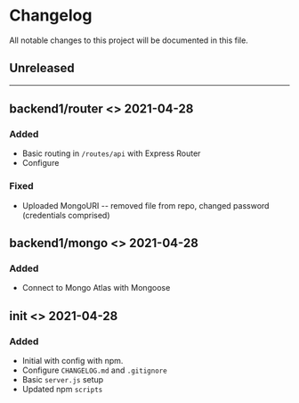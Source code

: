 # Changelog

All notable changes to this project will be documented in this file.

## Unreleased

---

## backend1/router <> 2021-04-28

### Added

-   Basic routing in `/routes/api` with Express Router
-   Configure

### Fixed

-   Uploaded MongoURI -- removed file from repo, changed password (credentials comprised)

## backend1/mongo <> 2021-04-28

### Added

-   Connect to Mongo Atlas with Mongoose

## init <> 2021-04-28

### Added

-   Initial with config with npm.
-   Configure `CHANGELOG.md` and `.gitignore`
-   Basic `server.js` setup
-   Updated npm `scripts`
